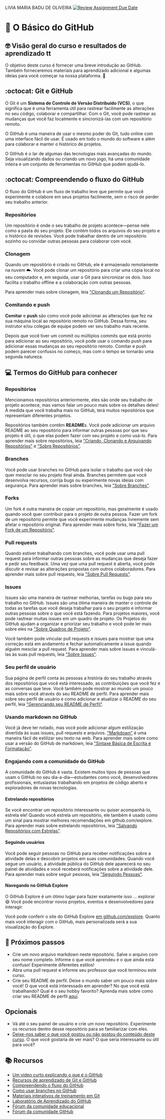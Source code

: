 LIVIA MARIA BADU DE OLIVEIRA
[![Review Assignment Due Date](https://classroom.github.com/assets/deadline-readme-button-22041afd0340ce965d47ae6ef1cefeee28c7c493a6346c4f15d667ab976d596c.svg)](https://classroom.github.com/a/OCYjtOgB)
# :wave: O Básico do GitHub 

## 🤓 Visão geral do curso e resultados de aprendizado tt

O objetivo deste curso é fornecer uma breve introdução ao GitHub. Também forneceremos materiais para aprendizado adicional e algumas ideias para você começar na nossa plataforma. 🚀

## :octocat: Git e GitHub

O Git é um **Sistema de Controle de Versão Distribuído (VCS)**, o que significa que é uma ferramenta útil para rastrear facilmente as alterações no seu código, colaborar e compartilhar. Com o Git, você pode rastrear as mudanças que você faz localmente e sincronizá-las com um repositório remoto.

O GitHub é uma maneira de usar o mesmo poder do Git, tudo online com uma interface fácil de usar. É usado em todo o mundo do software e além para colaborar e manter o histórico de projetos.

O GitHub é o lar de algumas das tecnologias mais avançadas do mundo. Seja visualizando dados ou criando um novo jogo, há uma comunidade inteira e um conjunto de ferramentas no GitHub que podem ajudá-lo.

## :octocat: Compreendendo o fluxo do GitHub 

O fluxo do GitHub é um fluxo de trabalho leve que permite que você experimente e colabore em seus projetos facilmente, sem o risco de perder seu trabalho anterior.

### Repositórios

Um repositório é onde o seu trabalho de projeto acontece—pense nele como a pasta do seu projeto. Ele contém todos os arquivos do seu projeto e o histórico de revisões. Você pode trabalhar dentro de um repositório sozinho ou convidar outras pessoas para colaborar com você.

### Clonagem 

Quando um repositório é criado no GitHub, ele é armazenado remotamente na nuvem ☁️. Você pode clonar um repositório para criar uma cópia local no seu computador e, em seguida, usar o Git para sincronizar os dois. Isso facilita o trabalho offline e a colaboração com outras pessoas.

Para aprender mais sobre clonagem, leia ["Clonando um Repositório"](https://docs.github.com/pt/github/creating-cloning-and-archiving-repositories/cloning-a-repository).

### Comitando e push

**Comitar** e **push** são como você pode adicionar as alterações que fez na sua máquina local ao repositório remoto no GitHub. Dessa forma, seu instrutor e/ou colegas de equipe podem ver seu trabalho mais recente.

Depois que você tiver um commit ou múltiplos commits que está pronto para adicionar ao seu repositório, você pode usar o comando push para adicionar essas mudanças ao seu repositório remoto. Comitar e push podem parecer confusos no começo, mas com o tempo se tornarão uma segunda natureza.

## 💻 Termos do GitHub para conhecer 

### Repositórios 
Mencionamos repositórios anteriormente, eles são onde seu trabalho de projeto acontece, mas vamos falar um pouco mais sobre os detalhes deles! À medida que você trabalha mais no GitHub, terá muitos repositórios que representam diferentes projetos.

Repositórios também contêm **README**s. Você pode adicionar um arquivo README ao seu repositório para informar outras pessoas por que seu projeto é útil, o que elas podem fazer com seu projeto e como usá-lo. Para aprender mais sobre repositórios, leia ["Criando, Clonando e Arquivando Repositórios"](https://docs.github.com/pt/github/creating-cloning-and-archiving-repositories/about-repositories) e ["Sobre Repositórios"](https://docs.github.com/pt/github/creating-cloning-and-archiving-repositories/about-repositories).

### Branches
Você pode usar branches no GitHub para isolar o trabalho que você não quer mesclar no seu projeto final ainda. Branches permitem que você desenvolva recursos, corrija bugs ou experimente novas ideias com segurança. Para aprender mais sobre branches, leia ["Sobre Branches"](https://docs.github.com/pt/github/collaborating-with-issues-and-pull-requests/about-branches).

### Forks
Um fork é outra maneira de copiar um repositório, mas geralmente é usado quando você quer contribuir para o projeto de outra pessoa. Fazer um fork de um repositório permite que você experimente mudanças livremente sem afetar o repositório original. Para aprender mais sobre forks, leia ["Fazer um Fork de um Repositório"](https://docs.github.com/pt/github/getting-started-with-github/fork-a-repo).

### Pull requests
Quando estiver trabalhando com branches, você pode usar uma pull request para informar outras pessoas sobre as mudanças que deseja fazer e pedir seu feedback. Uma vez que uma pull request é aberta, você pode discutir e revisar as alterações propostas com outros colaboradores. Para aprender mais sobre pull requests, leia ["Sobre Pull Requests"](https://docs.github.com/pt/github/collaborating-with-issues-and-pull-requests/about-pull-requests).

### Issues
Issues são uma maneira de rastrear melhorias, tarefas ou bugs para seu trabalho no GitHub. Issues são uma ótima maneira de manter o controle de todas as tarefas que você deseja trabalhar para o seu projeto e informar outras pessoas sobre o que você está fazendo. Para projetos maiores, você pode rastrear muitas issues em um quadro de projeto. Os Projetos do GitHub ajudam a organizar e priorizar seu trabalho e você pode ler mais sobre eles na ["Sobre Quadros de Projeto"](https://docs.github.com/pt/github/managing-your-work-on-github/about-project-boards).

Você também pode vincular pull requests e issues para mostrar que uma correção está em andamento e fechar automaticamente a issue quando alguém mesclar a pull request. Para aprender mais sobre issues e vinculá-las às suas pull requests, leia ["Sobre Issues"](https://docs.github.com/pt/github/managing-your-work-on-github/about-issues).

### Seu perfil de usuário
Sua página de perfil conta às pessoas a história do seu trabalho através dos repositórios que você está interessado, as contribuições que você fez e as conversas que teve. Você também pode mostrar ao mundo um pouco mais sobre você através do seu README de perfil. Para aprender mais sobre seu perfil de usuário e como adicionar e atualizar o README do seu perfil, leia ["Gerenciando seu README de Perfil"](https://docs.github.com/pt/github/setting-up-and-managing-your-github-profile/managing-your-profile-readme).

### Usando markdown no GitHub 
Você já deve ter notado, mas você pode adicionar algum estilização divertida às suas issues, pull requests e arquivos. ["Markdown"](https://guides.github.com/features/mastering-markdown/) é uma maneira fácil de estilizar seu texto na web. Para aprender mais sobre como usar a versão do GitHub de markdown, leia ["Sintaxe Básica de Escrita e Formatação"](https://docs.github.com/pt/github/writing-on-github/basic-writing-and-formatting-syntax).

### Engajando com a comunidade do GitHub
A comunidade do GitHub é vasta. Existem muitos tipos de pessoas que usam o GitHub no seu dia-a-dia—estudantes como você, desenvolvedores profissionais, entusiastas trabalhando em projetos de código aberto e exploradores de novas tecnologias.

#### Estrelando repositórios 
Se você encontrar um repositório interessante ou quiser acompanhá-lo, estrela ele! Quando você estrela um repositório, ele também é usado como um sinal para mostrar melhores recomendações em github.com/explore. Para aprender mais sobre estrelando repositórios, leia ["Salvando Repositórios com Estrelas"](https://docs.github.com/pt/github/getting-started-with-github/saving-repositories-with-stars).

#### Seguindo usuários 
Você pode seguir pessoas no GitHub para receber notificações sobre a atividade delas e descobrir projetos em suas comunidades. Quando você segue um usuário, a atividade pública do GitHub dele aparecerá no seu painel de atividades e você receberá notificações sobre a atividade dele. Para aprender mais sobre seguir pessoas, leia ["Seguindo Pessoas"](https://docs.github.com/pt/github/getting-started-with-github/following-people).

#### Navegando no GitHub Explore 
O GitHub Explore é um ótimo lugar para fazer exatamente isso ... explorar :smile: Você pode encontrar novos projetos, eventos e desenvolvedores para interagir.

Você pode conferir o site do GitHub Explore [em github.com/explore](https://github.com/explore). Quanto mais você interagir com o GitHub, mais personalizada será a sua visualização do Explore.

## 📝 Próximos passos
* Crie um novo arquivo markdown neste repositório. Salve o arquivo com seu nome completo. Informe o que você aprendeu e o que ainda está confuso! Experimente diferentes estilos!
* Abra uma pull request e informe seu professor que você terminou este curso.
* Crie seu README de perfil. Deixe o mundo saber um pouco mais sobre você! O que você está interessado em aprender? No que você está trabalhando? Qual é o seu hobby favorito? Aprenda mais sobre como criar seu README de perfil [aqui](https://docs.github.com/pt/github/setting-up-and-managing-your-github-profile/managing-your-profile-readme).

## Opcionais
* Vá até o seu painel de usuário e crie um novo repositório. Experimente os recursos dentro desse repositório para se familiarizar com eles.
* [Deixe-nos saber o que você gostou ou não gostou do conteúdo deste curso](https://support.github.com/contact/education). O que você gostaria de ver mais? O que seria interessante ou útil para você?

## 📚  Recursos 
* [Um vídeo curto explicando o que é o GitHub](https://www.youtube.com/watch?v=w3jLJU7DT5E&feature=youtu.be) 
* [Recursos de aprendizado de Git e GitHub](https://docs.github.com/pt/github/getting-started-with-github/git-and-github-learning-resources) 
* [Compreendendo o fluxo do GitHub](https://guides.github.com/introduction/flow/)
* [Como usar branches no GitHub](https://www.youtube.com/watch?v=H5GJfcp3p4Q&feature=youtu.be)
* [Materiais interativos de treinamento em Git](https://githubtraining.github.io/training-manual/#/01_getting_ready_for_class)
* [Laboratório de Aprendizado do GitHub](https://lab.github.com/)
* [Fórum da comunidade educacional](https://education.github.community/)
* [Fórum da comunidade GitHub](https://github.community/)
